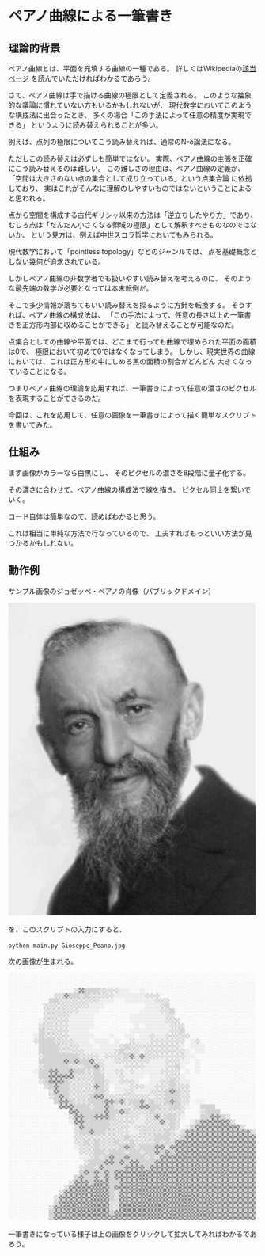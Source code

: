# ペアノ曲線による一筆書き

## 理論的背景

ペアノ曲線とは、平面を充填する曲線の一種である。
詳しくはWikipediaの[該当ページ](https://ja.wikipedia.org/wiki/%E3%83%9A%E3%82%A2%E3%83%8E%E6%9B%B2%E7%B7%9A)
を読んでいただければわかるであろう。

さて、ペアノ曲線は手で描ける曲線の極限として定義される。
このような抽象的な議論に慣れていない方もいるかもしれないが、
現代数学においてこのような構成法に出会ったとき、
多くの場合「この手法によって任意の精度が実現できる」
というように読み替えられることが多い。

例えば、点列の極限についてこう読み替えれば、通常のN-δ論法になる。

ただしこの読み替えは必ずしも簡単ではない。
実際、ペアノ曲線の主張を正確にこう読み替えるのは難しい。
この難しさの理由は、ペアノ曲線の定義が、
「空間は大きさのない点の集合として成り立っている」という点集合論
に依拠しており、
実はこれがそんなに理解のしやすいものではないということによると思われる。

点から空間を構成する古代ギリシャ以来の方法は「逆立ちしたやり方」であり、
むしろ点は「だんだん小さくなる領域の極限」として解釈すべきものなのではないか、
という見方は、例えば中世スコラ哲学においてもみられる。

現代数学において「pointless topology」などのジャンルでは、
点を基礎概念としない幾何が追求されている。

しかしペアノ曲線の非数学者でも扱いやすい読み替えを考えるのに、
そのような最先端の数学が必要となっては本末転倒だ。

そこで多少情報が落ちてもいい読み替えを探るように方針を転換する。
そうすれば、ペアノ曲線の構成法は、
「この手法によって、任意の長さ以上の一筆書きを正方形内部に収めることができる」
と読み替えることが可能なのだ。

点集合としての曲線や平面では、どこまで行っても曲線で埋められた平面の面積は0で、
極限において初めて0ではなくなってしまう。
しかし、現実世界の曲線においては、これは正方形の中にしめる黒の面積の割合がどんどん
大きくなっていることになる。

つまりペアノ曲線の理論を応用すれば、一筆書きによって任意の濃さのピクセルを表現することができるのだ。

今回は、これを応用して、任意の画像を一筆書きによって描く簡単なスクリプトを書いてみた。

## 仕組み

まず画像がカラーなら白黒にし、
そのピクセルの濃さを8段階に量子化する。

その濃さに合わせて、ペアノ曲線の構成法で線を描き、
ピクセル同士を繋いでいく。

コード自体は簡単なので、読めばわかると思う。

これは相当に単純な方法で行なっているので、
工夫すればもっといい方法が見つかるかもしれない。

## 動作例

サンプル画像のジョゼッぺ・ペアノの肖像（パブリックドメイン）

<img src="https://raw.githubusercontent.com/tannakaken/peanocurvestroke/master/Giuseppe_Peano.jpg" width="500">

を、このスクリプトの入力にすると、

`python main.py Gioseppe_Peano.jpg`

次の画像が生まれる。

<img src="https://raw.githubusercontent.com/tannakaken/peanocurvestroke/master/Giuseppe_Peano_peanocurved.sample.png" width="500">

一筆書きになっている様子は上の画像をクリックして拡大してみればわかるであろう。
